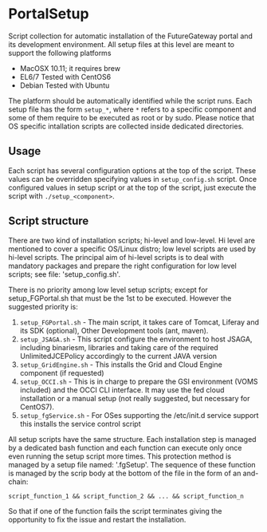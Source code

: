 # PortalSetup
Script collection for automatic installation of the FutureGateway portal and its development environment.
All setup files at this level are meant to support the following platforms

* MacOSX 10.11; it requires brew
* EL6/7 Tested with CentOS6
* Debian Tested with Ubuntu

The platform should be automatically identified while the script runs.
Each setup file has the form `setup_*`, where `*` refers to a specific component and some of them require to be executed as root or by sudo. 
Please notice that OS specific intallation scripts are collected inside dedicated directories.

## Usage
Each script has several configuration options at the top of the script. These values can be overridden specifying values in `setup_config.sh` script.
Once configured values in setup script or at the top of the script, just execute the script with `./setup_<component>`.

## Script structure

There are two kind of installation scripts; hi-level and low-level.
Hi level are mentioned to cover a specific OS/Linux distro; low level scripts are used by hi-level scripts. The principal aim of hi-level scripts is to deal with mandatory packages and prepare the right configuration for low level scripts; see file: 'setup_config.sh'.

There is no priority among low level setup scripts; except for setup_FGPortal.sh that must be the 1st to be executed. However the suggested priority is:

1. `setup_FGPortal.sh` - The main script, it takes care of Tomcat, Liferay and its SDK (optional), Other Development tools (ant, maven).
2. `setup_JSAGA.sh` - This script configure the environment to host JSAGA, including binariesm, libraries and taking care of the required UnlimitedJCEPolicy accordingly to the current JAVA version
3. `setup_GridEngine.sh` - This installs the Grid and Cloud Engine component (if requested)
4. `setup_OCCI.sh` - This is in charge to prepare the GSI environment (VOMS included) and the OCCI CLI interface. It may use the fed cloud installation or a manual setup (not really suggested, but necessary for CentOS7).
5. `setup_fgService.sh` - For OSes supporting the /etc/init.d service support this installs the service control script

All setup scripts have the same structure. Each installation step is managed by a dedicated bash function and each function can execute only once even running the setup script more times. This protection method is managed by a setup file named: '.fgSetup'.
The sequence of these function is managed by the scrip body at the bottom of the file in the form of an and-chain:

  `script_function_1 && script_function_2 && ... && script_function_n`

So that if one of the function fails the script terminates giving the opportunity to fix the issue and restart the installation.
